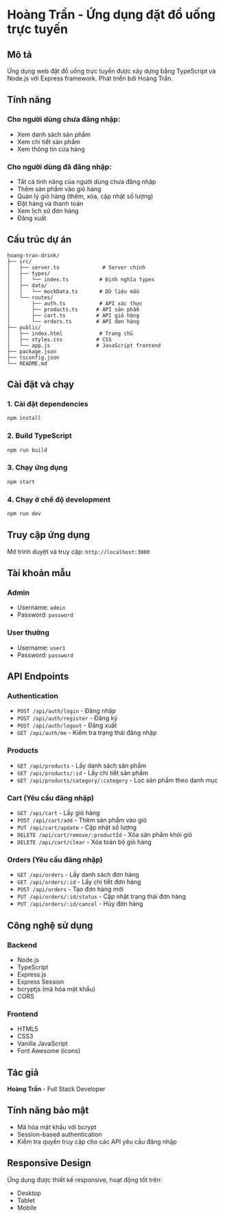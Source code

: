 # Hoàng Trần - Ứng dụng đặt đồ uống trực tuyến

## Mô tả
Ứng dụng web đặt đồ uống trực tuyến được xây dựng bằng TypeScript và Node.js với Express framework. Phát triển bởi Hoàng Trần.

## Tính năng

### Cho người dùng chưa đăng nhập:
- Xem danh sách sản phẩm
- Xem chi tiết sản phẩm
- Xem thông tin cửa hàng

### Cho người dùng đã đăng nhập:
- Tất cả tính năng của người dùng chưa đăng nhập
- Thêm sản phẩm vào giỏ hàng
- Quản lý giỏ hàng (thêm, xóa, cập nhật số lượng)
- Đặt hàng và thanh toán
- Xem lịch sử đơn hàng
- Đăng xuất

## Cấu trúc dự án

```
hoang-tran-drink/
├── src/
│   ├── server.ts              # Server chính
│   ├── types/
│   │   └── index.ts          # Định nghĩa types
│   ├── data/
│   │   └── mockData.ts       # Dữ liệu mẫu
│   └── routes/
│       ├── auth.ts           # API xác thực
│       ├── products.ts      # API sản phẩm
│       ├── cart.ts          # API giỏ hàng
│       └── orders.ts        # API đơn hàng
├── public/
│   ├── index.html            # Trang chủ
│   ├── styles.css           # CSS
│   └── app.js               # JavaScript frontend
├── package.json
├── tsconfig.json
└── README.md
```

## Cài đặt và chạy

### 1. Cài đặt dependencies
```bash
npm install
```

### 2. Build TypeScript
```bash
npm run build
```

### 3. Chạy ứng dụng
```bash
npm start
```

### 4. Chạy ở chế độ development
```bash
npm run dev
```

## Truy cập ứng dụng
Mở trình duyệt và truy cập: `http://localhost:3000`

## Tài khoản mẫu

### Admin
- Username: `admin`
- Password: `password`

### User thường
- Username: `user1`
- Password: `password`

## API Endpoints

### Authentication
- `POST /api/auth/login` - Đăng nhập
- `POST /api/auth/register` - Đăng ký
- `POST /api/auth/logout` - Đăng xuất
- `GET /api/auth/me` - Kiểm tra trạng thái đăng nhập

### Products
- `GET /api/products` - Lấy danh sách sản phẩm
- `GET /api/products/:id` - Lấy chi tiết sản phẩm
- `GET /api/products/category/:category` - Lọc sản phẩm theo danh mục

### Cart (Yêu cầu đăng nhập)
- `GET /api/cart` - Lấy giỏ hàng
- `POST /api/cart/add` - Thêm sản phẩm vào giỏ
- `PUT /api/cart/update` - Cập nhật số lượng
- `DELETE /api/cart/remove/:productId` - Xóa sản phẩm khỏi giỏ
- `DELETE /api/cart/clear` - Xóa toàn bộ giỏ hàng

### Orders (Yêu cầu đăng nhập)
- `GET /api/orders` - Lấy danh sách đơn hàng
- `GET /api/orders/:id` - Lấy chi tiết đơn hàng
- `POST /api/orders` - Tạo đơn hàng mới
- `PUT /api/orders/:id/status` - Cập nhật trạng thái đơn hàng
- `PUT /api/orders/:id/cancel` - Hủy đơn hàng

## Công nghệ sử dụng

### Backend
- Node.js
- TypeScript
- Express.js
- Express Session
- bcryptjs (mã hóa mật khẩu)
- CORS

### Frontend
- HTML5
- CSS3
- Vanilla JavaScript
- Font Awesome (icons)

## Tác giả
**Hoàng Trần** - Full Stack Developer

## Tính năng bảo mật
- Mã hóa mật khẩu với bcrypt
- Session-based authentication
- Kiểm tra quyền truy cập cho các API yêu cầu đăng nhập

## Responsive Design
Ứng dụng được thiết kế responsive, hoạt động tốt trên:
- Desktop
- Tablet
- Mobile
